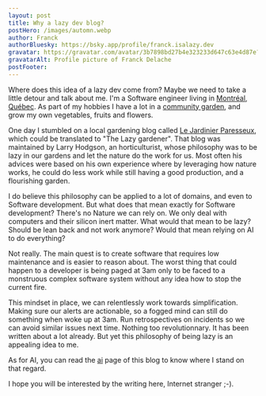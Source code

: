 ```yaml
---
layout: post
title: Why a lazy dev blog?
postHero: /images/automn.webp
author: Franck
authorBluesky: https://bsky.app/profile/franck.isalazy.dev
gravatar: https://gravatar.com/avatar/3b7898bd27b4e323233d647c63e4d87e?size=150
gravatarAlt: Profile picture of Franck Delache
postFooter: 
---
```


Where does this idea of a lazy dev come from? Maybe we need to take a little detour and talk about me.
I'm a Software engineer living in [Montréal, Québec](https://www.openstreetmap.org/relation/1634158). As part of my hobbies I have a lot in a [community garden](https://jardinsvm.ca/), and grow my own vegetables, fruits and flowers.

One day I stumbled on a local gardening blog called [Le Jardinier Paresseux](https://jardinierparesseux.com/), which could be translated to "The Lazy gardener". That blog was maintained by Larry Hodgson, an horticulturist, whose philosophy was to be lazy in our gardens and let the nature do the work for us. Most often his advices were based on his own experience where by leveraging how nature works, he could do less work while still having a good production, and a flourishing garden.

I do believe this philosophy can be applied to a lot of domains, and even to Software development. But what does that mean exactly for Software development? There's no Nature we can rely on. We only deal with computers and their silicon inert matter. What would that mean to be lazy? Should be lean back and not work anymore? Would that mean relying on AI to do everything?

Not really. The main quest is to create software that requires low maintenance and is easier to reason about. The worst thing that could happen to a developer is being paged at 3am only to be faced to a monstruous complex software system without any idea how to stop the current fire. 

This mindset in place, we can relentlessly work towards simplification. Making sure our alerts are actionable, so a fogged mind can still do something when woke up at 3am. Run retrospectives on incidents so we can avoid similar issues next time. Nothing too revolutionnary. It has been written about a lot already. But yet this philosophy of being lazy is an appealing idea to me.

As for AI, you can read the [ai](/ai) page of this blog to know where I stand on that regard.

I hope you will be interested by the writing here, Internet stranger ;-).



